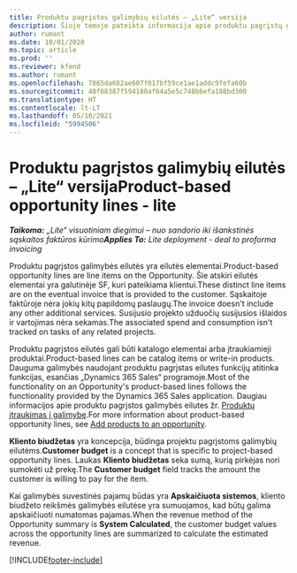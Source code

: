 ```yaml
---
title: Produktu pagrįstos galimybių eilutės – „Lite“ versija
description: Šioje temoje pateikta informacija apie produktu pagrįstų galimybės eilučių elementus „Project Operations“.
author: rumant
ms.date: 10/01/2020
ms.topic: article
ms.prod: ''
ms.reviewer: kfend
ms.author: rumant
ms.openlocfilehash: 7865da682ae607f017bf59ce1ae1addc9fefa60b
ms.sourcegitcommit: 40f68387f594180af64a5e5c748b6efa188bd300
ms.translationtype: HT
ms.contentlocale: lt-LT
ms.lasthandoff: 05/10/2021
ms.locfileid: "5994506"
---
```

# <a name="product-based-opportunity-lines---lite"></a><span data-ttu-id="0be20-103">Produktu pagrįstos galimybių eilutės – „Lite“ versija</span><span class="sxs-lookup"><span data-stu-id="0be20-103">Product-based opportunity lines - lite</span></span>

<span data-ttu-id="0be20-104">_**Taikoma:** „Lite“ visuotiniam diegimui – nuo sandorio iki išankstinės sąskaitos faktūros kūrimo_</span><span class="sxs-lookup"><span data-stu-id="0be20-104">_**Applies To:** Lite deployment - deal to proforma invoicing_</span></span>

<span data-ttu-id="0be20-105">Produktu pagrįstos galimybės eilutės yra eilutės elementai.</span><span class="sxs-lookup"><span data-stu-id="0be20-105">Product-based opportunity lines are line items on the Opportunity.</span></span> <span data-ttu-id="0be20-106">Šie atskiri eilutės elementai yra galutinėje SF, kuri pateikiama klientui.</span><span class="sxs-lookup"><span data-stu-id="0be20-106">These distinct line items are on the eventual invoice that is provided to the customer.</span></span> <span data-ttu-id="0be20-107">Sąskaitoje faktūroje nėra jokių kitų papildomų paslaugų.</span><span class="sxs-lookup"><span data-stu-id="0be20-107">The invoice doesn't include any other additional services.</span></span> <span data-ttu-id="0be20-108">Susijusio projekto užduočių susijusios išlaidos ir vartojimas nėra sekamas.</span><span class="sxs-lookup"><span data-stu-id="0be20-108">The associated spend and consumption isn't tracked on tasks of any related projects.</span></span>

<span data-ttu-id="0be20-109">Produktu pagrįstos eilutės gali būti katalogo elementai arba įtraukiamieji produktai.</span><span class="sxs-lookup"><span data-stu-id="0be20-109">Product-based lines can be catalog items or write-in products.</span></span> <span data-ttu-id="0be20-110">Dauguma galimybės naudojant produktu pagrįstas eilutes funkcijų atitinka funkcijas, esančias „Dynamics 365 Sales“ programoje.</span><span class="sxs-lookup"><span data-stu-id="0be20-110">Most of the functionality on an Opportunity's product-based lines follows the functionality provided by the Dynamics 365 Sales application.</span></span> <span data-ttu-id="0be20-111">Daugiau informacijos apie produktu pagrįstos galimybės eilutes žr. [Produktų įtraukimas į galimybę](/dynamics365/sales-enterprise/add-products-opportunity).</span><span class="sxs-lookup"><span data-stu-id="0be20-111">For more information about product-based opportunity lines, see [Add products to an opportunity](/dynamics365/sales-enterprise/add-products-opportunity).</span></span>

<span data-ttu-id="0be20-112">**Kliento biudžetas** yra koncepcija, būdinga projektu pagrįstoms galimybių eilutėms.</span><span class="sxs-lookup"><span data-stu-id="0be20-112">**Customer budget** is a concept that is specific to project-based opportunity lines.</span></span> <span data-ttu-id="0be20-113">Laukas **Kliento biudžetas** seka sumą, kurią pirkėjas nori sumokėti už prekę.</span><span class="sxs-lookup"><span data-stu-id="0be20-113">The **Customer budget** field tracks the amount the customer is willing to pay for the item.</span></span>

<span data-ttu-id="0be20-114">Kai galimybės suvestinės pajamų būdas yra **Apskaičiuota sistemos**, kliento biudžeto reikšmės galimybės eilutėse yra sumuojamos, kad būtų galima apskaičiuoti numatomas pajamas.</span><span class="sxs-lookup"><span data-stu-id="0be20-114">When the revenue method of the Opportunity summary is **System Calculated**, the customer budget values across the opportunity lines are summarized to calculate the estimated revenue.</span></span> 



[!INCLUDE[footer-include](../../includes/footer-banner.md)]
